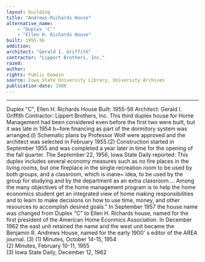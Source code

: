 ```yaml
---
layout: building
title: "Andrews-Richards House"
alternative_name: 
    - "Duplex 'C'"
    - "Ellen H. Richards House"
built: 1955-56
addition:
architect: "Gerald I. Griffith"
contractor: "Lippert Brothers, Inc."
razed: 
author:
rights: Public Domain
source: Iowa State University Library, University Archives
publication-date: 1980 
---
```

---
Duplex "C", Ellen H. Richards House 
Built: 1955-56 Architect: Gerald I. Griffith Contractor: Lippert Brothers, Inc. 
This third duplex house for Home Management had been considered even before the first two were built, but it was late in 1954 b~fore financing as part of the dormitory system was arranged.(l) Schematic plans by Professor Wolf were approved and the architect was selected in February 1955.(2) 
Construction started in September 1955 and was completed a year later in time for the opening of the fall quarter. The September 22, 1956, Iowa State Daily reported: 
This duplex includes several economy measures such as no fire places in the living rooms, but one fireplace in the single recreation room to be used by both groups, and a classroom, which is inane~ idea, to be used by the group for studying and by the department as an extra classroom.... 
Among the many objectives of the home management program is to help the home economics student get an integrated view of home making responsibilities and to learn to make decisions on how to use time, money, and other resources to accomplish desired goals." 
In September 1957 the house name was changed from Duplex "C" to Ellen 
H. Richards house, named for the first president of the American Home Econmics Association. In December 1962 the east unit retained the name and the west unit became the Benjamin R. Andrews House, named for the early 1900' s editor of the AREA journal. (3) 
(1)  Minutes, October 14-15, 1954  
(2)  Minutes, February 10-11,  1955  
(3)  Iowa State Daily, December 12,  1962